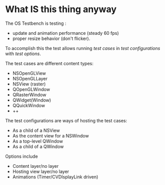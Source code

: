 What IS this thing anyway
==========================================

The OS Testbench is testing :

* update and animation performance (steady 60 fps)
* proper resize behavior (don't flicker).

To accomplish this the test allows running _test cases_ in
_test configurations_ with _test options_. 

The test cases are different content types: 

* NSOpenGLView
* NSOpenGLLayer
* NSView (raster)
* QOpenGLWindow
* QRasterWindow
* QWidget(Window)
* QQuickWindow
* ++
    
The test configurations are ways of hosting the test cases:

* As a child of a NSView
* As the content view for a NSWindow
* As a top-level QWindow
* As a child of a QWindow

Options include

* Content layer/no layer
* Hosting view layer/no layer
* Animations (Timer/CVDIsplayLink driven)
